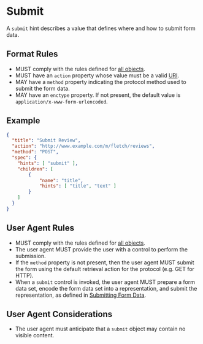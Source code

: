 # Submit

A `submit` hint describes a value that defines where and how to submit form data.

## Format Rules

- MUST comply with the rules defined for [all objects](#objects).
- MUST have an `action` property whose value must be a valid [URI](./readme.md#uri).
- MAY have a `method` property indicating the protocol method used to submit the form data.
- MAY have an `enctype` property. If not present, the default value is `application/x-www-form-urlencoded`.

## Example

```json
{
  "title": "Submit Review",
  "action": "http://www.example.com/m/fletch/reviews",
  "method": "POST",
  "spec": {
    "hints": [ "submit" ],
    "children": [
        {
            "name": "title",
            "hints": [ "title", "text" ]
        }
    ]
  }
}
```

## User Agent Rules

- MUST comply with the rules defined for [all objects](#objects).
- The user agent MUST provide the user with a control to perform the submission.
- If the `method` property is not present, then the user agent MUST submit the form using the default retrieval action for the protocol (e.g. GET for HTTP).
- When a `submit` control is invoked, the user agent MUST prepare a form data set, encode the form data set into a representation, and submit the representation, as defined in [Submitting Form Data](#submitting-form-data).

## User Agent Considerations

- The user agent must anticipate that a `submit` object may contain no visible content.

